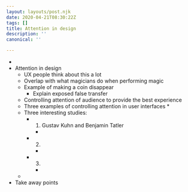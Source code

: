 ```yaml
---
layout: layouts/post.njk
date: 2020-04-21T08:30:22Z
tags: []
title: Attention in design
description: ''
canonical: ''

---
```

* 
* Attention in design
  * UX people think about this a lot
  * Overlap with what magicians do when performing magic
  * Example of making a coin disappear
    * Explain exposed false transfer
  * Controlling attention of audience to provide the best experience
  * Three examples of controlling attention in user interfaces
    * 
  * Three interesting studies:
    * 1. Gustav Kuhn and Benjamin Tatler
      * 
    * 2.
      * 
    * 3.
      * 
  * 
* Take away points
